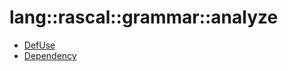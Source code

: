 # lang::rascal::grammar::analyze


   * [DefUse](../../../../../Library/lang/rascal/grammar/analyze/DefUse.md)
   * [Dependency](../../../../../Library/lang/rascal/grammar/analyze/Dependency.md)